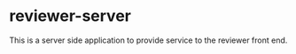 # reviewer-server
This is a server side application to provide service to the reviewer front end. 


